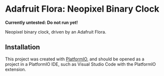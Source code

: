 # Adafruit Flora: Neopixel Binary Clock

**Currently untested: Do not run yet!**

Neopixel binary clock, driven by an Adafruit Flora.

## Installation

This project was created with [PlatformIO](https://platformio.org/), and should be opened as a project in a PlatformIO IDE, such as Visual Studio Code with the PlatformIO extension.